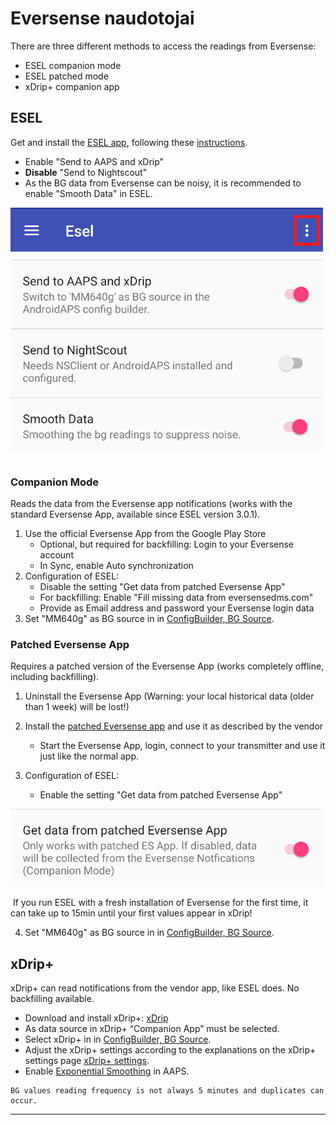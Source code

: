 # Eversense naudotojai

There are three different methods to access the readings from Eversense:

- ESEL companion mode
- ESEL patched mode
- xDrip+ companion app

## ESEL

Get and install the [ESEL app](https://github.com/BernhardRo/Esel/tree/master/apk), following these [instructions](https://github.com/BernhardRo/Esel?tab=readme-ov-file#esel).

- Enable "Send to AAPS and xDrip"
- **Disable** "Send to Nightscout"
- As the BG data from Eversense can be noisy, it is recommended to enable "Smooth Data" in ESEL.

![ESEL Broadcast](../images/ESEL.png)

### Companion Mode

Reads the data from the Eversense app notifications (works with the standard Eversense App, available since ESEL version 3.0.1).

1. Use the official Eversense App from the Google Play Store
   - Optional, but required for backfilling: Login to your Eversense account
   - In Sync, enable Auto synchronization
2. Configuration of ESEL:
   - Disable the setting "Get data from patched Eversense App"
   - For backfilling: Enable "Fill missing data from eversensedms.com"
   - Provide as Email address and password your Eversense login data
3. Set "MM640g" as BG source in in [ConfigBuilder, BG Source](../SettingUpAaps/ConfigBuilder.md#bg-source).

### Patched Eversense App

 Requires a patched version of the Eversense App (works completely offline, including backfilling).

1. Uninstall the Eversense App (Warning: your local historical data (older than 1 week) will be lost!)

2. Install the [patched Eversense app](https://cr4ck3d3v3r53n53.club) and use it as described by the vendor

   - Start the Eversense App, login, connect to your transmitter and use it just like the normal app.

3. Configuration of ESEL:

   - Enable the setting "Get data from patched Eversense App"



![ESEL Broadcast](../images/ESELpatch.png)

​       If you run ESEL with a fresh installation of Eversense for the first time, it can take up to 15min until your first values appear in xDrip!

4. Set "MM640g" as BG source in in [ConfigBuilder, BG Source](../SettingUpAaps/ConfigBuilder.md#bg-source).

## xDrip+

xDrip+ can read notifications from the vendor app, like ESEL does. No backfilling available.

- Download and install xDrip+: [xDrip](https://github.com/NightscoutFoundation/xDrip)
- As data source in xDrip+ “Companion App” must be selected.
- Select xDrip+ in in [ConfigBuilder, BG Source](../SettingUpAaps/ConfigBuilder.md#bg-source).
- Adjust the xDrip+ settings according to the explanations on the xDrip+ settings page [xDrip+ settings](../CompatibleCgms/xDrip.md).
- Enable [Exponential Smoothing](../CompatibleCgms/SmoothingBloodGlucoseData.md#smoothing-blood-glucose-data) in AAPS.

```{warning}
BG values reading frequency is not always 5 minutes and duplicates can occur.
```

****

